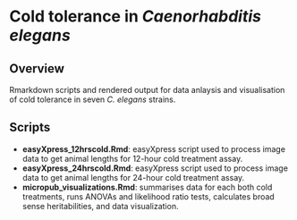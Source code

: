 # Cold tolerance in *Caenorhabditis elegans*

## Overview
Rmarkdown scripts and rendered output for data anlaysis and visualisation of cold tolerance in seven *C. elegans* strains. 

## Scripts 
- **easyXpress_12hrscold.Rmd**: easyXpress script used to process image data to get animal lengths for 12-hour cold treatment assay. 
- **easyXpress_24hrscold.Rmd**: easyXpress script used to process image data to get animal lengths for 24-hour cold treatment assay.
- **micropub_visualizations.Rmd**: summarises data for each both cold treatments, runs ANOVAs and likelihood ratio tests, calculates broad sense heritabilities, and data visualization. 
